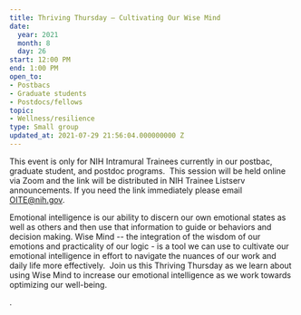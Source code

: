 ```yaml
---
title: Thriving Thursday – Cultivating Our Wise Mind
date:
  year: 2021
  month: 8
  day: 26
start: 12:00 PM
end: 1:00 PM
open_to:
- Postbacs
- Graduate students
- Postdocs/fellows
topic:
- Wellness/resilience
type: Small group
updated_at: 2021-07-29 21:56:04.000000000 Z
---
```

This event is only for NIH Intramural Trainees currently in our postbac,
graduate student, and postdoc programs.  This session will be held
online via Zoom and the link will be distributed in NIH Trainee Listserv
announcements. If you need the link immediately please email
OITE@nih.gov.

Emotional intelligence is our ability to discern our own emotional
states as well as others and then use that information to guide or
behaviors and decision making. Wise Mind -- the integration of the
wisdom of our emotions and practicality of our logic - is a tool we can
use to cultivate our emotional intelligence in effort to navigate the
nuances of our work and daily life more effectively.  Join us this
Thriving Thursday as we learn about using Wise Mind to increase our
emotional intelligence as we work towards optimizing our well-being.

.

